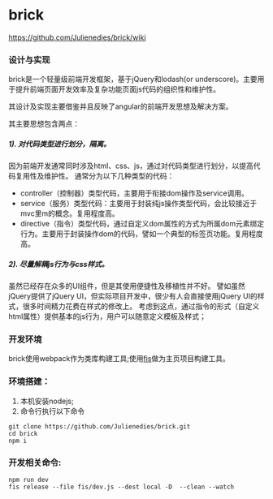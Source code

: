 brick
=====
https://github.com/Julienedies/brick/wiki

### 设计与实现

brick是一个轻量级前端开发框架，基于jQuery和lodash(or underscore)。主要用于提升前端页面开发效率及复杂功能页面js代码的组织性和维护性。

其设计及实现主要借鉴并且反映了angular的前端开发思想及解决方案。

其主要思想包含两点：

##### 1). 对代码类型进行划分，隔离。
 
因为前端开发通常同时涉及html、css、js，通过对代码类型进行划分，以提高代码复用性及维护性。
通常分为以下几种类型的代码：
*    controller（控制器）类型代码，主要用于衔接dom操作及service调用。
*    service（服务）类型代码：主要用于封装纯js操作类型代码，会比较接近于mvc里m的概念。复用程度高。
*    directive（指令）类型代码，通过自定义dom属性的方式为所属dom元素绑定行为。主要用于封装操作dom的代码，譬如一个典型的标签页功能。复用程度高。

##### 2). 尽量解耦js行为与css样式。
 
虽然已经存在众多的UI组件，但是其使用便捷性及移植性并不好。
譬如虽然jQuery提供了jQuery UI，但实际项目开发中，很少有人会直接使用jQuery UI的样式，很多时间精力花费在样式的修改上。
考虑到这点，通过指令的形式（自定义html属性）提供基本的js行为，用户可以随意定义模板及样式；

### 开发环境

brick使用webpack作为类库构建工具;使用[fis](https://github.com/fex-team/fis)做为主页项目构建工具。

### 环境搭建：
1.  本机安装nodejs;
2.  命令行执行以下命令
```
git clone https://github.com/Julienedies/brick.git
cd brick
npm i
```
### 开发相关命令:
```
npm run dev
fis release --file fis/dev.js --dest local -D  --clean --watch  
```

